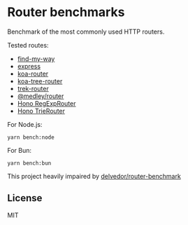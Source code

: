 # Router benchmarks

Benchmark of the most commonly used HTTP routers.

Tested routes:

- [find-my-way](https://github.com/delvedor/find-my-way)
- [express](https://www.npmjs.com/package/express)
- [koa-router](https://github.com/alexmingoia/koa-router)
- [koa-tree-router](https://github.com/steambap/koa-tree-router)
- [trek-router](https://www.npmjs.com/package/trek-router)
- [@medley/router](https://www.npmjs.com/package/@medley/router)
- [Hono RegExpRouter](https://github.com/honojs/hono)
- [Hono TrieRouter](https://github.com/honojs/hono)

For Node.js:

```
yarn bench:node
```

For Bun:

```
yarn bench:bun
```

This project heavily impaired by [delvedor/router-benchmark](https://github.com/delvedor/router-benchmark)

## License

MIT
